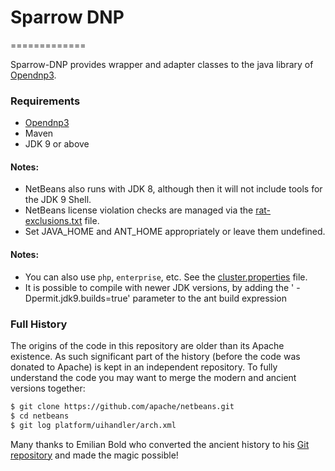<!--

    Licensed to the Apache Software Foundation (ASF) under one
    or more contributor license agreements.  See the NOTICE file
    distributed with this work for additional information
    regarding copyright ownership.  The ASF licenses this file
    to you under the Apache License, Version 2.0 (the
    "License"); you may not use this file except in compliance
    with the License.  You may obtain a copy of the License at

      http://www.apache.org/licenses/LICENSE-2.0

    Unless required by applicable law or agreed to in writing,
    software distributed under the License is distributed on an
    "AS IS" BASIS, WITHOUT WARRANTIES OR CONDITIONS OF ANY
    KIND, either express or implied.  See the License for the
    specific language governing permissions and limitations
    under the License.

-->

# Sparrow DNP
=============

Sparrow-DNP provides wrapper and adapter classes to the java library of [Opendnp3](https://github.com/dnp3/opendnp3).

### Requirements

  * [Opendnp3](https://github.com/dnp3/opendnp3)
  * Maven
  * JDK 9 or above

#### Notes:

* NetBeans also runs with JDK 8, although then it will not include tools for the JDK 9 Shell.
* NetBeans license violation checks are managed via the [rat-exclusions.txt](https://github.com/apache/netbeans/blob/master/nbbuild/rat-exclusions.txt) file.
* Set JAVA_HOME and ANT_HOME appropriately or leave them undefined.

#### Notes:
* You can also use `php`, `enterprise`, etc. See the [cluster.properties](https://github.com/apache/netbeans/blob/master/nbbuild/cluster.properties) file.
* It is possible to compile with newer JDK versions, by adding the ' -Dpermit.jdk9.builds=true' parameter to the ant build expression

### Full History

The origins of the code in this repository are older than its Apache existence.
As such significant part of the history (before the code was donated to Apache)
is kept in an independent repository. To fully understand the code
you may want to merge the modern and ancient versions together:

```bash
$ git clone https://github.com/apache/netbeans.git
$ cd netbeans
$ git log platform/uihandler/arch.xml
```
Many thanks to Emilian Bold who converted the ancient history to his
[Git repository](https://github.com/emilianbold/netbeans-releases)
and made the magic possible!

